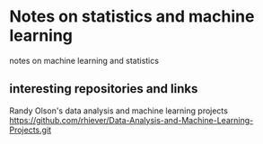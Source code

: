 # Notes on statistics and machine learning
notes on machine learning and statistics
## interesting repositories and links
Randy Olson's data analysis and machine learning projects
https://github.com/rhiever/Data-Analysis-and-Machine-Learning-Projects.git
